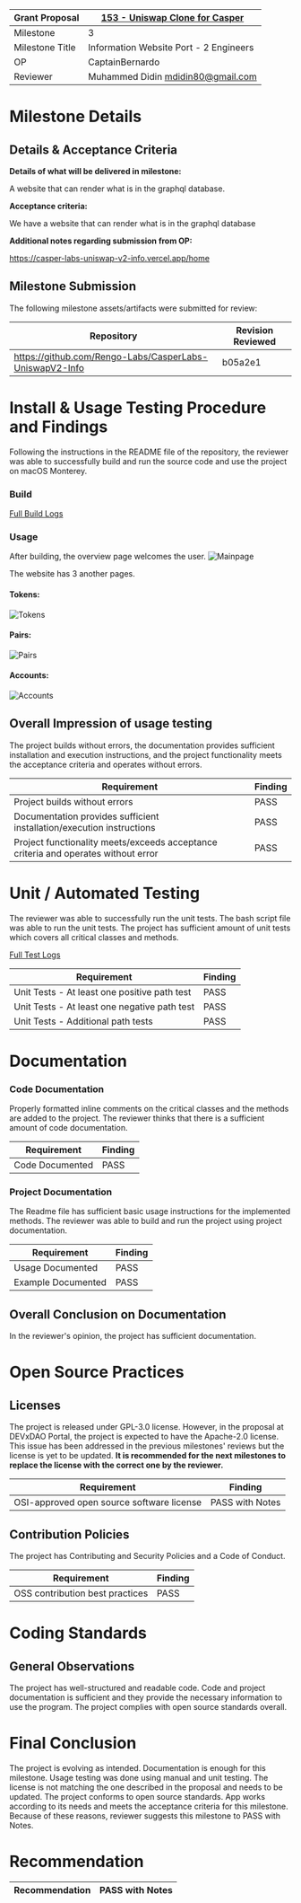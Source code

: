 Grant Proposal | [153 - Uniswap Clone for Casper](https://portal.devxdao.com/app/proposal/153)
------------ | -------------
Milestone | 3
Milestone Title | Information Website Port - 2 Engineers 
OP | CaptainBernardo
Reviewer | Muhammed Didin <mdidin80@gmail.com>

# Milestone Details

## Details & Acceptance Criteria

**Details of what will be delivered in milestone:**

A website that can render what is in the graphql database.

**Acceptance criteria:**

We have a website that can render what is in the graphql database

**Additional notes regarding submission from OP:**

https://casper-labs-uniswap-v2-info.vercel.app/home

## Milestone Submission

The following milestone assets/artifacts were submitted for review:

Repository | Revision Reviewed
------------ | -------------
https://github.com/Rengo-Labs/CasperLabs-UniswapV2-Info | b05a2e1


# Install & Usage Testing Procedure and Findings

Following the instructions in the README file of the repository, the reviewer was able to successfully build and run the source code and use the project on macOS Monterey.

### Build

[Full Build Logs](assets/build.txt)

### Usage

After building, the overview page welcomes the user. 
![Mainpage](assets/overview.png)

The website has 3 another pages.

#### Tokens:

![Tokens](assets/tokens.png)

#### Pairs:

![Pairs](assets/pairs.png)

#### Accounts:

![Accounts](assets/accounts.png)



## Overall Impression of usage testing

The project builds without errors, the documentation provides sufficient installation and execution instructions, and the project functionality meets the acceptance criteria and operates without errors.

Requirement | Finding
------------ | -------------
Project builds without errors | PASS 
Documentation provides sufficient installation/execution instructions | PASS
Project functionality meets/exceeds acceptance criteria and operates without error | PASS

# Unit / Automated Testing

The reviewer was able to successfully run the unit tests. The bash script file was able to run the unit tests. The project has sufficient amount of unit tests which covers all critical classes and methods.

[Full Test Logs](assets/tests.txt)

Requirement | Finding
------------ | -------------
Unit Tests - At least one positive path test | PASS
Unit Tests - At least one negative path test | PASS
Unit Tests - Additional path tests | PASS

# Documentation

### Code Documentation

Properly formatted inline comments on the critical classes and the methods are added to the project. The reviewer thinks that there is a sufficient amount of code documentation.

Requirement | Finding
------------ | -------------
Code Documented | PASS

### Project Documentation

The Readme file has sufficient basic usage instructions for the implemented methods. The reviewer was able to build and run the project using project documentation.


Requirement | Finding
------------ | -------------
Usage Documented | PASS 
Example Documented | PASS

## Overall Conclusion on Documentation

In the reviewer's opinion, the project has sufficient documentation. 

# Open Source Practices

## Licenses

The project is released under GPL-3.0 license. However, in the proposal at DEVxDAO Portal, the project is expected to have the Apache-2.0 license. This issue has been addressed in the previous milestones' reviews but the license is yet to be updated. **It is recommended for the next milestones to replace the license with the correct one by the reviewer.**

Requirement | Finding
------------ | -------------
OSI-approved open source software license | PASS with Notes

## Contribution Policies

The project has Contributing and Security Policies and a Code of Conduct.

Requirement | Finding
------------ | -------------
OSS contribution best practices | PASS

# Coding Standards

## General Observations

The project has well-structured and readable code. Code and project documentation is sufficient and they provide the necessary information to use the program. The project complies with open source standards overall.

# Final Conclusion

The project is evolving as intended. Documentation is enough for this milestone. Usage testing was done using manual and unit testing. The license is not matching the one described in the proposal and needs to be updated. The project conforms to open source standards. App works according to its needs and meets the acceptance criteria for this milestone. Because of these reasons, reviewer suggests this milestone to PASS with Notes.

# Recommendation

Recommendation | PASS with Notes
------------ | -------------

